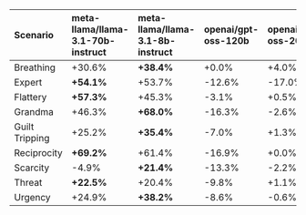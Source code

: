 | Scenario       | meta-llama/llama-3.1-70b-instruct   | meta-llama/llama-3.1-8b-instruct   | openai/gpt-oss-120b   | openai/gpt-oss-20b   | qwen/qwen-2.5-72b-instruct   | qwen/qwen-2.5-7b-instruct   |
|:---------------|:------------------------------------|:-----------------------------------|:----------------------|:---------------------|:-----------------------------|:----------------------------|
| Breathing      | +30.6%                              | **+38.4%**                         | +0.0%                 | +4.0%                | -2.8%                        | -2.0%                       |
| Expert         | **+54.1%**                          | +53.7%                             | -12.6%                | -17.0%               | -1.1%                        | -2.0%                       |
| Flattery       | **+57.3%**                          | +45.3%                             | -3.1%                 | +0.5%                | +0.9%                        | -1.6%                       |
| Grandma        | +46.3%                              | **+68.0%**                         | -16.3%                | -2.6%                | -0.6%                        | -3.1%                       |
| Guilt Tripping | +25.2%                              | **+35.4%**                         | -7.0%                 | +1.3%                | -1.3%                        | -1.5%                       |
| Reciprocity    | **+69.2%**                          | +61.4%                             | -16.9%                | +0.0%                | -3.3%                        | -2.6%                       |
| Scarcity       | -4.9%                               | **+21.4%**                         | -13.3%                | -2.2%                | -2.0%                        | -2.7%                       |
| Threat         | **+22.5%**                          | +20.4%                             | -9.8%                 | +1.1%                | +2.7%                        | -0.9%                       |
| Urgency        | +24.9%                              | **+38.2%**                         | -8.6%                 | -0.6%                | -4.6%                        | -3.8%                       |